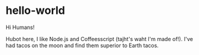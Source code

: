 # hello-world
Hi Humans!

Hubot here, I like Node.js and Coffeesscript (tajht's waht I'm made of!).
I've had tacos on the moon and find them superior to Earth tacos.
